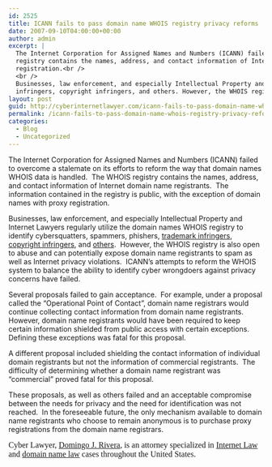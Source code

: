 ```yaml
---
id: 2525
title: ICANN fails to pass domain name WHOIS registry privacy reforms
date: 2007-09-10T04:00:00+00:00
author: admin
excerpt: |
  The Internet Corporation for Assigned Names and Numbers (ICANN) failed to overcome a stalemate on its efforts to reform the way that domain names WHOIS data is handled. The WHOIS
  registry contains the names, address, and contact information of Internet domain name registrants. The information contained in the registry is public, with the exception of domain names with proxy
  registration.<br />
  <br />
  Businesses, law enforcement, and especially Intellectual Property and Internet Lawyers regularly utilize the domain names WHOIS registry to identify cybersquatters, spammers, phishers, trademark
  infringers, copyright infringers, and others. However, the WHOIS registry is also open to abuse and ...
layout: post
guid: http://cyberinternetlawyer.com/icann-fails-to-pass-domain-name-whois-registry-privacy-reforms.html
permalink: /icann-fails-to-pass-domain-name-whois-registry-privacy-reforms/
categories:
  - Blog
  - Uncategorized
---
```

The Internet Corporation for Assigned Names and Numbers (ICANN) failed to overcome a stalemate on its efforts to reform the way that domain names WHOIS data is handled.&nbsp; The WHOIS registry contains the names, address, and contact information of Internet domain name registrants.&nbsp; The information contained in the registry is public, with the exception of domain names with proxy registration.

Businesses, law enforcement, and especially Intellectual Property and Internet Lawyers regularly utilize the domain names WHOIS registry to identify cybersquatters, spammers, phishers, <a target="_blank" href="http://www.cyberinternetlawyer.com/Trademark_Infringement.html" rel="nofollow" >trademark infringers</a>, <a target="_blank" href="http://www.cyberinternetlawyer.com/Copyright_Infringement.html" rel="nofollow" >copyright infringers</a>, and <a target="_blank" href="http://www.cyber-crime-defense.com" rel="nofollow" >others</a>.&nbsp; However, the WHOIS registry is also open to abuse and can potentially expose domain name registrants to spam as well as Internet privacy violations.&nbsp; ICANN’s attempts to reform the WHOIS system to balance the ability to identify cyber wrongdoers against privacy concerns have failed.

Several proposals failed to gain acceptance.&nbsp; For example, under a proposal called the “Operational Point of Contact”, domain name registrars would continue collecting contact information from domain name registrants.&nbsp; However, domain name registrants would have been required to keep certain information shielded from public access with certain exceptions.&nbsp; Defining these exceptions was fatal for this proposal. &nbsp;

A different proposal included shielding the contact information of individual domain registrants but not the information of commercial registrants.&nbsp; The difficulty of determining whether a domain name registrant was “commercial” proved fatal for this proposal. 

These proposals, as well as others failed and an acceptable compromise between the needs for privacy and the need for identification was not reached.&nbsp; In the foreseeable future, the only mechanism available to domain name registrants who choose to remain anonymous is to purchase proxy registrations from the domain name registrars. 

<font face="Times New Roman" size="3">Cyber Lawyer, <a href="http://www.http://www.cyberinternetlawyer.com/Attorneys.html" target="_blank" rel="nofollow" > Domingo J. Rivera</a>, is an attorney specialized in <a href="http://www.cyberinternetlawyer.com" target="_blank" rel="nofollow" > Internet Law</a> and <a href="http://www.internetdomainnamelawyer.com" target="_blank" rel="nofollow" > domain name law</a> cases throughout the United States.&nbsp; </font>

<div>
</div>